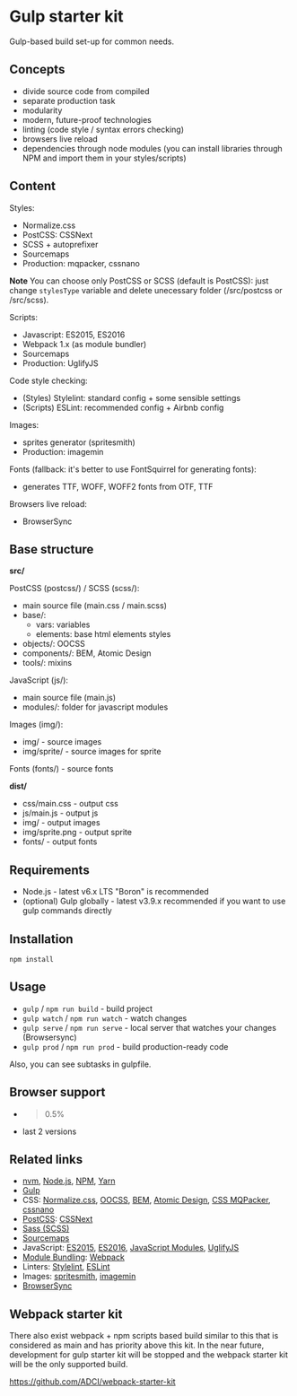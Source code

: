 # Gulp starter kit

Gulp-based build set-up for common needs.

## Concepts
- divide source code from compiled
- separate production task
- modularity
- modern, future-proof technologies
- linting (code style / syntax errors checking)
- browsers live reload
- dependencies through node modules (you can install libraries through NPM and import them in your styles/scripts)

## Content

Styles:
- Normalize.css
- PostCSS: CSSNext
- SCSS + autoprefixer
- Sourcemaps
- Production: mqpacker, cssnano

**Note** You can choose only PostCSS or SCSS (default is PostCSS): just change `stylesType` variable and delete unecessary folder (/src/postcss or /src/scss).

Scripts: 
- Javascript: ES2015, ES2016
- Webpack 1.x (as module bundler)
- Sourcemaps
- Production: UglifyJS

Code style checking:
- (Styles) Stylelint: standard config + some sensible settings
- (Scripts) ESLint: recommended config + Airbnb config

Images:
- sprites generator (spritesmith)
- Production: imagemin

Fonts (fallback: it's better to use FontSquirrel for generating fonts):
- generates TTF, WOFF, WOFF2 fonts from OTF, TTF

Browsers live reload:
- BrowserSync

## Base structure

**src/**

PostCSS (postcss/) / SCSS (scss/):
- main source file (main.css / main.scss)
- base/:
  - vars: variables
  - elements: base html elements styles
- objects/: OOCSS
- components/: BEM, Atomic Design
- tools/: mixins
  
JavaScript (js/):
- main source file (main.js)
- modules/: folder for javascript modules

Images (img/):
- img/ - source images
- img/sprite/ - source images for sprite

Fonts (fonts/) - source fonts

**dist/**

- css/main.css - output css
- js/main.js - output js
- img/ - output images
- img/sprite.png - output sprite
- fonts/ - output fonts

## Requirements

- Node.js - latest v6.x LTS "Boron" is recommended
- (optional) Gulp globally - latest v3.9.x recommended if you want to use gulp commands directly

## Installation

`npm install`

## Usage

- `gulp` / `npm run build` - build project
- `gulp watch` / `npm run watch` - watch changes
- `gulp serve` / `npm run serve` - local server that watches your changes (Browsersync)
- `gulp prod` / `npm run prod` - build production-ready code

Also, you can see subtasks in gulpfile.

## Browser support

- > 0.5%
- last 2 versions

## Related links

- [nvm](https://github.com/creationix/nvm), [Node.js](https://nodejs.org/en/), [NPM](https://www.npmjs.com/), [Yarn](https://yarnpkg.com/lang/en/)
- [Gulp](http://gulpjs.com/)
- CSS: [Normalize.css](http://necolas.github.io/normalize.css/), [OOCSS](https://www.smashingmagazine.com/2011/12/an-introduction-to-object-oriented-css-oocss/), [BEM](http://getbem.com/introduction/), [Atomic Design](http://bradfrost.com/blog/post/atomic-web-design/), [CSS MQPacker](https://github.com/hail2u/node-css-mqpacker), [cssnano](http://cssnano.co/)
- [PostCSS](http://postcss.org/): [CSSNext](http://cssnext.io/)
- [Sass (SCSS)](http://sass-lang.com/)
- [Sourcemaps](https://blog.logentries.com/2014/12/what-are-javascript-source-maps/)
- JavaScript: [ES2015](https://babeljs.io/learn-es2015/), [ES2016](http://www.2ality.com/2016/01/ecmascript-2016.html), [JavaScript Modules](https://medium.freecodecamp.com/javascript-modules-a-beginner-s-guide-783f7d7a5fcc#.gckmsqgz5),  [UglifyJS](https://github.com/mishoo/UglifyJS2)
- [Module Bundling](https://medium.freecodecamp.com/javascript-modules-part-2-module-bundling-5020383cf306#.jylmhm5v0): [Webpack](https://webpack.github.io/)
- Linters: [Stylelint](https://stylelint.io/), [ESLint](http://eslint.org/)
- Images: [spritesmith](https://github.com/twolfson/gulp.spritesmith), [imagemin](https://github.com/sindresorhus/gulp-imagemin)
- [BrowserSync](https://browsersync.io/)

## Webpack starter kit

There also exist webpack + npm scripts based build similar to this that is considered as main and has priority above this kit. In the near future, development for gulp starter kit will be stopped and the webpack starter kit will be the only supported build.

https://github.com/ADCI/webpack-starter-kit
